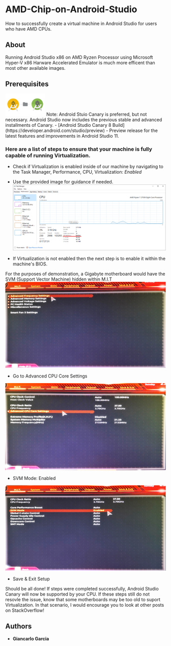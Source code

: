 # AMD-Chip-on-Android-Studio
How to successfully create a virtual machine in Android Studio for users who have AMD CPUs. 

## About
Running Android Studio x86 on AMD Ryzen Processor using Microsoft Hyper-V
x86 Harware Accelerated Emulator is much more efficent than most other available images. 

## Prerequisites
<img src="images/canary.png" width="125">
Note: Android Stuio Canary is preferred, but not necessary. Android Studio now includes the previous stable and advanced installments of Canary.
- [Android Studio Canary 8 Build](https://developer.android.com/studio/preview) - Preview release for the latest features and improvements in Android Studio 11.

### Here are a list of steps to ensure that your machine is fully capable of running Virtualization.


- Check if Virtualization is enabled inside of our machine by navigating to the Task Manager, Performance, CPU, Virtualization: *Enabled*

- Use the provided image for guidance if needed.
![TaskVirtulization.png](images/TaskVirtualization.png)

- If Virtualization is not enabled then the next step is to enable it within the machine's BIOS.

For the purposes of demonstration, a Gigabyte motherboard would have the SVM (Support Vector Machine) hidden within M.I.T 
![MIT.png](images/MIT.JPG)
- Go to Advanced CPU Core Settings

![CoreSettings](images/CoreSettings.JPG)

- SVM Mode: Enabled

![EnableSVM](images/EnableSVM.JPG)

- Save & Exit Setup 

Should be all done! If steps were completed successfully, Android Studio Canary will now be supported by your CPU. If these steps still do not resovle the issue, know that some motherboards may be too old to suport Virtualization. In that scenario, I would encourage you to look at other posts on StackOverflow!


## Authors
* **Giancarlo Garcia**







